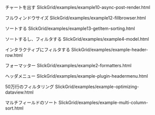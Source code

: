 

チャートを出す
SlickGrid/examples/example10-async-post-render.html

フルウィンドウサイズ
SlickGrid/examples/example12-fillbrowser.html

ソートする
SlickGrid/examples/example13-getItem-sorting.html

ソートするし、フィルタする
SlickGrid/examples/example4-model.html

インタラクティブにフィルタする
SlickGrid/examples/example-header-row.html

フォーマッター
SlickGrid/examples/example2-formatters.html

ヘッダメニュー
SlickGrid/examples/example-plugin-headermenu.html

50万行のフィルタリング
SlickGrid/examples/example-optimizing-dataview.html

マルチフィールドのソート
SlickGrid/examples/example-multi-column-sort.html